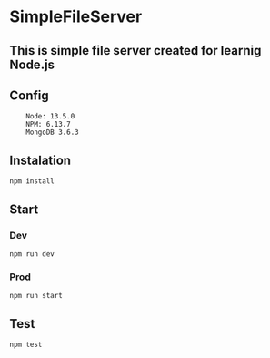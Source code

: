 # SimpleFileServer

## This is simple file server created for learnig Node.js

## Config

```
    Node: 13.5.0
    NPM: 6.13.7
    MongoDB 3.6.3
```

## Instalation

    npm install

## Start

### Dev

    npm run dev

### Prod

    npm run start

## Test

    npm test
